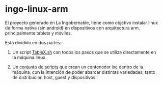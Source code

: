 ingo-linux-arm
==============

El proyecto generado en La Ingobernable, tiene como objetivo instalar linux de forma nativa (sin android) en dispositivos
con arquitectura arm, principalmente tablets y móviles.

Está dividido en dos partes:

1) Un script [TableX.sh](https://github.com/Ingobernable/ingo-linux-arm/TableX.md) con todos los pasos que se utiliza directamente en la máquina linux

2) Un [conjunto de scripts](https://github.com/Ingobernable/ingo-linux-arm/blob/master/lxc/README.md) que crean un contenedor lxc dentro de la máquina, con la intención de poder abarcar distintas
variedades, tanto de distribución host, guest y dispositivos.
